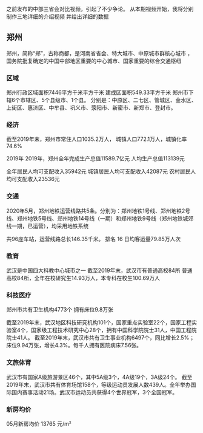 
之前发布的中部三省会对比视频，引起了不少争论。
从本期视频开始，我将分别制作三地详细的介绍视频
并给出详细的数据

## 郑州

郑州，简称“郑”，古称商都，是河南省省会、特大城市、中原城市群核心城市   ，国务院批复确定的中国中部地区重要的中心城市、国家重要的综合交通枢纽 

### 区域

郑州行政区域面积7446平方千米平方千米
建成区面积549.33平方千米
郑州市下辖6个市辖区、5个县级市、1个县。
分别是：中原区、二七区、管城区、金水区、上街区、惠济区、中牟县、巩义市、荥阳市、新密市、新郑市、登封市。

### 经济
截至2019年末，郑州市常住人口1035.2万人，
城镇人口772.1万人，城镇化率74.6%



2019年
2019年，郑州全年完成生产总值11589.7亿元
人均生产总值113139元

全年居民人均可支配收入35942元
城镇居民人均可支配收入42087元
农村居民人均可支配收入23536元

### 交通

2020年5月，郑州地铁运营线路共5条。分别为：郑州地铁1号线、郑州地铁2号线、郑州地铁5号线、郑州地铁14号线（一期）和郑州地铁9号线（郑州地铁城郊线一期，已运营），均采用地铁系统

共96座车站，运营线路总长146.35千米。
排名 16
日均客运量79.85万人次



### 教育

武汉是中国四大科教中心城市之一
截至2019年末，武汉市有普通高校84所
普通高校84所，全年在校研究生14.93万人，本专科在校生100.69万人

### 科技医疗


郑州市共有卫生机构4773个 拥有床位9.8万张

截至2019年末，武汉地区科技研究机构101个，国家重点实验室22个，国家工程实验室4个，国家级工程技术研究中心28个，拥有中国科学院院士31人，中国工程院院士41人。
截至2019年末，武汉市共有卫生事业机构6497个，同比增长2.5%；床位9.94万张，增长4.3%。每千人拥有医院病床7.56张。

### 文旅体育

武汉市有国家A级旅游景区46个，其中5A级3个，4A级19个，3A级24个。
截至2019年末，武汉市共有体育场馆158个，等级运动员发展人数439人。全年举办国际国内赛事活动21场。武汉市运动员共获得4个世界冠军，3个全国冠军。


### 新房均价
05月新房均价 13765 元/m² 